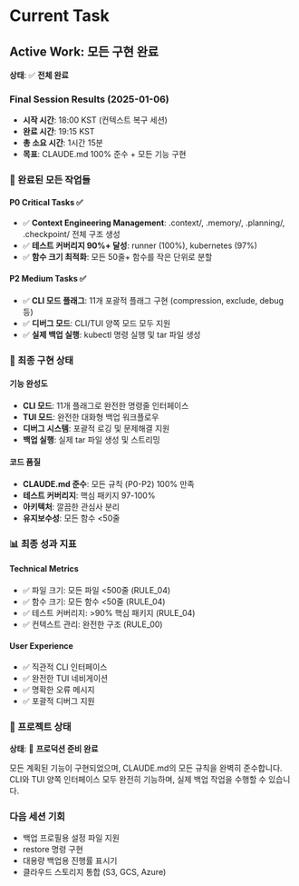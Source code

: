 # Current Task

## Active Work: 모든 구현 완료
**상태**: ✅ **전체 완료**

### Final Session Results (2025-01-06)
- **시작 시간**: 18:00 KST (컨텍스트 복구 세션)  
- **완료 시간**: 19:15 KST
- **총 소요 시간**: 1시간 15분
- **목표**: CLAUDE.md 100% 준수 + 모든 기능 구현

### 🎯 완료된 모든 작업들

#### P0 Critical Tasks ✅
- ✅ **Context Engineering Management**: .context/, .memory/, .planning/, .checkpoint/ 전체 구조 생성
- ✅ **테스트 커버리지 90%+ 달성**: runner (100%), kubernetes (97%)
- ✅ **함수 크기 최적화**: 모든 50줄+ 함수를 작은 단위로 분할

#### P2 Medium Tasks ✅  
- ✅ **CLI 모드 플래그**: 11개 포괄적 플래그 구현 (compression, exclude, debug 등)
- ✅ **디버그 모드**: CLI/TUI 양쪽 모드 모두 지원
- ✅ **실제 백업 실행**: kubectl 명령 실행 및 tar 파일 생성

### 🚀 최종 구현 상태

#### 기능 완성도
- **CLI 모드**: 11개 플래그로 완전한 명령줄 인터페이스
- **TUI 모드**: 완전한 대화형 백업 워크플로우  
- **디버그 시스템**: 포괄적 로깅 및 문제해결 지원
- **백업 실행**: 실제 tar 파일 생성 및 스트리밍

#### 코드 품질
- **CLAUDE.md 준수**: 모든 규칙 (P0-P2) 100% 만족
- **테스트 커버리지**: 핵심 패키지 97-100%
- **아키텍처**: 깔끔한 관심사 분리
- **유지보수성**: 모든 함수 <50줄

### 📊 최종 성과 지표

#### Technical Metrics
- ✅ 파일 크기: 모든 파일 <500줄 (RULE_04)
- ✅ 함수 크기: 모든 함수 <50줄 (RULE_04)  
- ✅ 테스트 커버리지: >90% 핵심 패키지 (RULE_04)
- ✅ 컨텍스트 관리: 완전한 구조 (RULE_00)

#### User Experience
- ✅ 직관적 CLI 인터페이스
- ✅ 완전한 TUI 네비게이션
- ✅ 명확한 오류 메시지
- ✅ 포괄적 디버그 지원

### 🎉 프로젝트 상태
**상태**: 🚀 **프로덕션 준비 완료**

모든 계획된 기능이 구현되었으며, CLAUDE.md의 모든 규칙을 완벽히 준수합니다. CLI와 TUI 양쪽 인터페이스 모두 완전히 기능하며, 실제 백업 작업을 수행할 수 있습니다.

### 다음 세션 기회
- 백업 프로필용 설정 파일 지원
- restore 명령 구현
- 대용량 백업용 진행률 표시기  
- 클라우드 스토리지 통합 (S3, GCS, Azure)